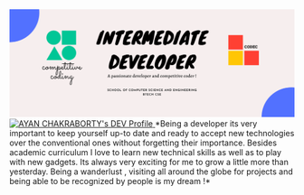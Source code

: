 <img src="https://github.com/ac-ayan/image-assets/blob/master/Flutter%20Developer.png">
<a href="https://dev.to/acayan">
  <img src="https://d2fltix0v2e0sb.cloudfront.net/dev-badge.svg" alt="AYAN CHAKRABORTY's DEV Profile" height="30" width="30">
</a>
*Being a developer its very important to keep yourself up-to date and ready to accept new technologies over the conventional ones without forgetting their importance.
Besides academic curriculum I love to learn new technical skills as well as to play with new gadgets. Its always very exciting for me to grow a little more than yesterday.
Being a wanderlust , visiting all around the globe for projects and being able to be recognized by people is my dream !*
